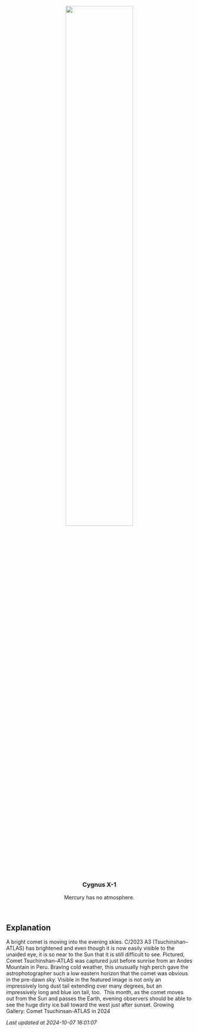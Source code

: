 <p align='center'>
    <img src='https://apod.nasa.gov/apod/image/2410/CometA3_Mueras_1080.jpg' width='60%' />
    <h3 align="center">Cygnus X-1</h3>
    <p align="center">Mercury has no atmosphere.</p>
</p>
<br/>

Explanation
--
A bright comet is moving into the evening skies. C/2023 A3 (Tsuchinshan–ATLAS) has brightened and even though it is now easily visible to the unaided eye, it is so near to the Sun that it is still difficult to see. Pictured, Comet Tsuchinshan–ATLAS was captured just before sunrise from an Andes Mountain in Peru. Braving cold weather, this unusually high perch gave the astrophotographer such a low eastern horizon that the comet was obvious in the pre-dawn sky.  Visible in the featured image is not only an impressively long dust tail extending over many degrees, but an impressively long and blue ion tail, too.  This month, as the comet moves out from the Sun and passes the Earth, evening observers should be able to see the huge dirty ice ball toward the west just after sunset.   Growing Gallery: Comet Tsuchinsan-ATLAS in 2024


*Last updated at 2024-10-07 16:01:07*
